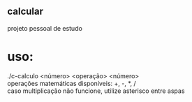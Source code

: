  calcular
 -
projeto pessoal de estudo 
# uso:
./c-calculo <número> <operação> <número>  
operações matemáticas disponíveis: +, -, *, /  
caso multiplicação não funcione, utilize asterisco entre aspas  
